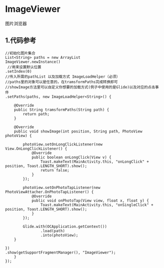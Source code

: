 # ImageViewer
图片浏览器
## 1.代码参考
    //初始化图片集合
    List<String> paths = new ArrayList
    ImageViewer.newInstance()
     //用来设置默认位置
    .setIndex(0)
    //传入所需的pathList 以及加载方式 ImageLoadHelper（必须）
    //paths里的对象可以是任意的，在tramsformPaths完成转换即可
    //showImage方法里可以自定义你想要的加载方式(例子中使用的是Glide)以及对应的点击事件
    .setPaths(paths, new ImageLoadHelper<String>() {

        @Override
        public String tramsformPaths(String path) {
            return path;
        }

        @Override
        public void showImage(int position, String path, PhotoView photoView) {

            photoView.setOnLongClickListener(new View.OnLongClickListener() {
                @Override
                public boolean onLongClick(View v) {
                    Toast.makeText(MainActivity.this, "onLongClick" + position, Toast.LENGTH_SHORT).show();
                    return false;
                }
            });

            photoView.setOnPhotoTapListener(new PhotoViewAttacher.OnPhotoTapListener() {
                @Override
                public void onPhotoTap(View view, float x, float y) {
                    Toast.makeText(MainActivity.this, "onSingleClick" + position, Toast.LENGTH_SHORT).show();
                }
            });

            Glide.with(OCApplication.getContext())
                    .load(path)
                    .into(photoView);
        }

    })
    .show(getSupportFragmentManager(), "ImageViewer");
        }
    });
